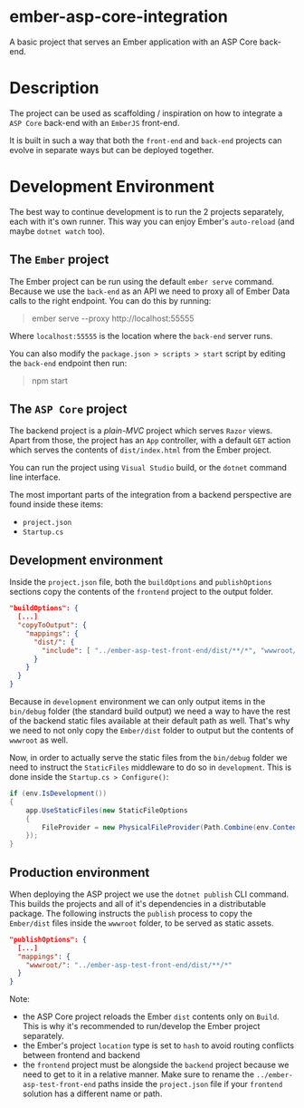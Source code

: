 # ember-asp-core-integration
A basic project that serves an Ember application with an ASP Core back-end.

# Description

The project can be used as scaffolding / inspiration on how to integrate a `ASP Core` back-end with an `EmberJS` front-end.

It is built in such a way that both the `front-end` and `back-end` projects can evolve in separate ways but can be deployed together.

# Development Environment

The best way to continue development is to run the 2 projects separately, each with it's own runner. This way you can enjoy Ember's `auto-reload` (and maybe `dotnet watch` too).

## The `Ember` project

The Ember project can be run using the default `ember serve` command. Because we use the `back-end` as an API we need to proxy all of Ember Data calls to the right endpoint.
You can do this by running: 

> ember serve --proxy http://localhost:55555

Where `localhost:55555` is the location where the `back-end` server runs.

You can also modify the `package.json > scripts > start` script by editing the `back-end` endpoint then run:

> npm start

## The `ASP Core` project

The backend project is a *plain-MVC* project which serves `Razor` views. 
Apart from those, the project has an `App` controller, with a default `GET` action which serves the contents of `dist/index.html` from the Ember project.

You can run the project using `Visual Studio` build, or the `dotnet` command line interface.

The most important parts of the integration from a backend perspective are found inside these items:
 - `project.json`
 - `Startup.cs`

 ## Development environment

Inside the `project.json` file, both the `buildOptions` and  `publishOptions` sections copy the contents of the `frontend` project to the output folder.

```json
"buildOptions": {
  [...]
  "copyToOutput": {
    "mappings": {
      "dist/": {
        "include": [ "../ember-asp-test-front-end/dist/**/*", "wwwroot/**/*" ]
      }
    }
  }
}
```

Because in `development` environment we can only output items in the `bin/debug` folder (the standard build output) we need a way to have the rest of the
backend static files available at their default path as well. That's why we need to not only copy the `Ember/dist` folder to output but the contents of `wwwroot` as well.

Now, in order to actually serve the static files from the `bin/debug` folder we need to instruct the `StaticFiles` middleware to do so in `development`.
This is done inside the `Startup.cs > Configure()`:

```cs
if (env.IsDevelopment())
{
    app.UseStaticFiles(new StaticFileOptions
    {
        FileProvider = new PhysicalFileProvider(Path.Combine(env.ContentRootPath, @"bin\Debug\netcoreapp1.0\dist"))
    });
}
```
## Production environment

When deploying the ASP project we use the `dotnet publish` CLI command. This builds the projects and all of it's dependencies in a distributable package.
The following instructs the `publish` process to copy the `Ember/dist` files inside the `wwwroot` folder, to be served as static assets.

```json
"publishOptions": {
  [...]
  "mappings": {
    "wwwroot/": "../ember-asp-test-front-end/dist/**/*"
  }
}
```

Note:
 - the ASP Core project reloads the Ember `dist` contents only on `Build`. This is why it's recommended to run/develop the Ember project separately.
 - the Ember's project `location` type is set to `hash` to avoid routing conflicts between frontend and backend
 - the `frontend` project must be alongside the `backend` project because we need to get to it in a relative manner. Make sure to rename the `../ember-asp-test-front-end`
 paths inside the `project.json` file if your `frontend` solution has a different name or path.
